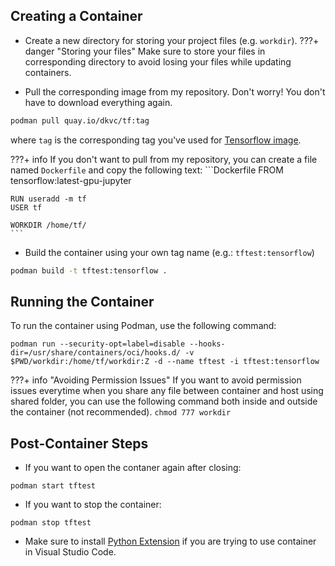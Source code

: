 ## Creating a Container
- Create a new directory for storing your project files (e.g. `workdir`).
???+ danger "Storing your files"
    Make sure to store your files in corresponding directory to avoid losing your files while updating containers.

- Pull the corresponding image from my repository. Don't worry! You don't have to download everything again.
```bash
podman pull quay.io/dkvc/tf:tag
```
where `tag` is the corresponding tag you've used for [Tensorflow image](../tensorflow-installation/#select-a-image).

???+ info
    If you don't want to pull from my repository, you can create a file named `Dockerfile` and copy the following text:
    ```Dockerfile
    FROM tensorflow:latest-gpu-jupyter
    
    RUN useradd -m tf
    USER tf
    
    WORKDIR /home/tf/
    ```

- Build the container using your own tag name (e.g.: `tftest:tensorflow`)
```bash
podman build -t tftest:tensorflow .
```

## Running the Container
To run the container using Podman, use the following command:
```
podman run --security-opt=label=disable --hooks-dir=/usr/share/containers/oci/hooks.d/ -v $PWD/workdir:/home/tf/workdir:Z -d --name tftest -i tftest:tensorflow
```

???+ info "Avoiding Permission Issues"
    If you want to avoid permission issues everytime when you share any file between container and host using shared folder, you can use the following command both inside and outside the container (not recommended).
    ```
    chmod 777 workdir
    ```
    
## Post-Container Steps
- If you want to open the contaner again after closing:
```
podman start tftest
```

- If you want to stop the container:
```
podman stop tftest
```

- Make sure to install [Python Extension](https://marketplace.visualstudio.com/items?itemName=ms-python.python) if you are trying to use container in Visual Studio Code.
